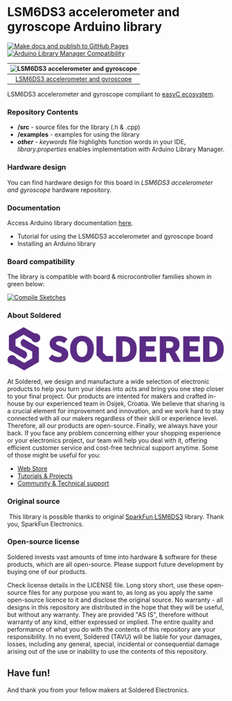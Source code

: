# LSM6DS3 accelerometer and gyroscope Arduino library

[![Make docs and publish to GitHub Pages](https://github.com/SolderedElectronics/Soldered-LSM6DS3-Arduino-Library/actions/workflows/make_docs.yml/badge.svg?branch=dev)](https://github.com/SolderedElectronics/Soldered-LSM6DS3-Arduino-Library/actions/workflows/make_docs.yml)
[![Arduino Library Manager Compatibility](https://github.com/SolderedElectronics/Soldered-LSM6DS3-Arduino-Library/actions/workflows/arduino_lint.yml/badge.svg?branch=dev)](https://github.com/SolderedElectronics/Soldered-LSM6DS3-Arduino-Library/actions/workflows/arduino_lint.yml)

| ![LSM6DS3 accelerometer and gyroscope](https://upload.wikimedia.org/wikipedia/commons/8/8f/Example_image.svg) |
| :------------------------------------------------------------------------------------:                        |
|                      [LSM6DS3 accelerometer and gyroscope](https://www.solde.red/333069)                         |

LSM6DS3 accelerometer and gyroscope compliant to [easyC ecosystem](https://www.soldered.com/en/easyC).

### Repository Contents

- **/src** - source files for the library (.h & .cpp)
- **/examples** - examples for using the library
- **_other_** - _keywords_ file highlights function words in your IDE, _library.properties_ enables implementation with Arduino Library Manager.

### Hardware design

You can find hardware design for this board in _LSM6DS3 accelerometer and gyroscope_ hardware repository.

### Documentation

Access Arduino library documentation [here](https://SolderedElectronics.github.io/Soldered-LSM6DS3-Arduino-Library/).

- Tutorial for using the LSM6DS3 accelerometer and gyroscope board
- Installing an Arduino library

### Board compatibility

The library is compatible with board & microcontroller families shown in green below:

[![Compile Sketches](http://github-actions.40ants.com/SolderedElectronics/Soldered-LSM6DS3-Arduino-Library/matrix.svg?branch=dev&only=Compile%20Sketches)](https://github.com/SolderedElectronics/Soldered-LSM6DS3-Arduino-Library/actions/workflows/compile_test.yml)

### About Soldered

<img src="https://raw.githubusercontent.com/SolderedElectronics/Soldered-Generic-Arduino-Library/dev/extras/Soldered-logo-color.png" alt="soldered-logo" width="500"/>

At Soldered, we design and manufacture a wide selection of electronic products to help you turn your ideas into acts and bring you one step closer to your final project. Our products are intented for makers and crafted in-house by our experienced team in Osijek, Croatia. We believe that sharing is a crucial element for improvement and innovation, and we work hard to stay connected with all our makers regardless of their skill or experience level. Therefore, all our products are open-source. Finally, we always have your back. If you face any problem concerning either your shopping experience or your electronics project, our team will help you deal with it, offering efficient customer service and cost-free technical support anytime. Some of those might be useful for you:

- [Web Store](https://www.soldered.com/shop)
- [Tutorials & Projects](https://soldered.com/learn)
- [Community & Technical support](https://soldered.com/community)

### Original source
​
This library is possible thanks to original [SparkFun LSM6DS3](https://github.com/sparkfun/SparkFun_LSM6DS3_Arduino_Library) library. Thank you, SparkFun Electronics.

### Open-source license

Soldered invests vast amounts of time into hardware & software for these products, which are all open-source. Please support future development by buying one of our products.

Check license details in the LICENSE file. Long story short, use these open-source files for any purpose you want to, as long as you apply the same open-source licence to it and disclose the original source. No warranty - all designs in this repository are distributed in the hope that they will be useful, but without any warranty. They are provided "AS IS", therefore without warranty of any kind, either expressed or implied. The entire quality and performance of what you do with the contents of this repository are your responsibility. In no event, Soldered (TAVU) will be liable for your damages, losses, including any general, special, incidental or consequential damage arising out of the use or inability to use the contents of this repository.

## Have fun!

And thank you from your fellow makers at Soldered Electronics.
